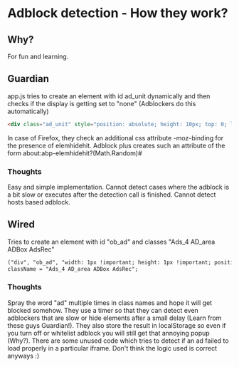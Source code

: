 # Adblock detection - How they work?

## Why?
For fun and learning.

## Guardian
app.js tries to create an element with id ad_unit dynamically and then checks if the display is getting set to "none" (Adblockers do this automatically)

```html
<div class="ad_unit" style="position: absolute; height: 10px; top: 0; left: 0; z-index: -1;">&nbsp;</div>
```

In case of Firefox, they check an additional css attribute -moz-binding for the presence of elemhidehit. Adblock plus creates such an attribute of the form about:abp-elemhidehit?(Math.Random)#

### Thoughts
Easy and simple implementation. Cannot detect cases where the adblock is a bit slow or executes after the detection call is finished. Cannot detect hosts based adblock.

## Wired
Tries to create an element with id "ob_ad" and classes "Ads_4 AD_area ADBox AdsRec"

```html
("div", "ob_ad", "width: 1px !important; height: 1px !important; position: absolute !important; left: -10000px !important; top: -1000px !important; border:none; padding: 0 0 0 0;");
className = "Ads_4 AD_area ADBox AdsRec";
```

### Thoughts
Spray the word "ad" multiple times in class names and hope it will get blocked somehow. They use a timer so that they can detect even adblockers that are slow or hide elements after a small delay (Learn from these guys Guardian!). They also store the result in localStorage so even if you turn off or whitelist adblock you will still get that annoying popup (Why?). There are some unused code which tries to detect if an ad failed to load properly in a particular iframe. Don't think the logic used is correct anyways :)
